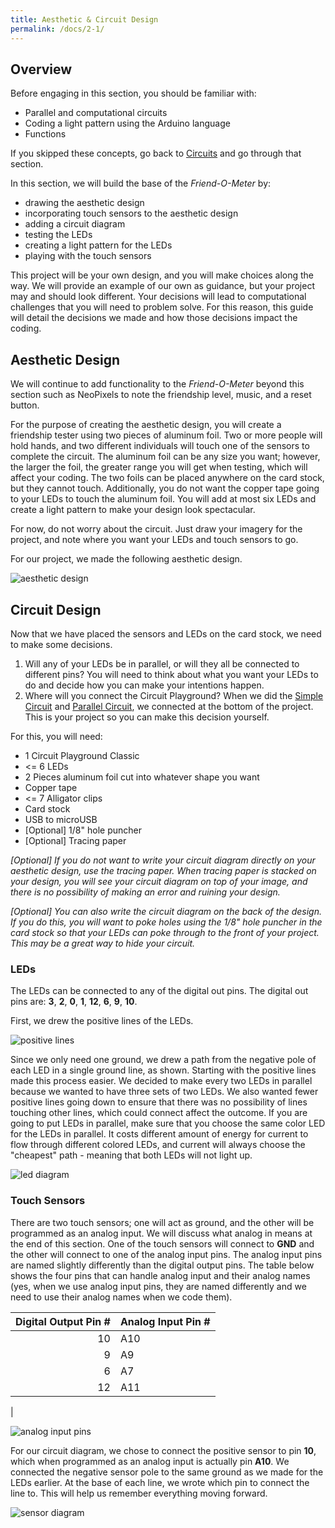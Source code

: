 ```yaml
---
title: Aesthetic & Circuit Design
permalink: /docs/2-1/
---
```

## Overview
Before engaging in this section, you should be familiar with:
- Parallel and computational circuits
- Coding a light pattern using the Arduino language
- Functions

If you skipped these concepts, go back to [Circuits](../1-0/) and go through that section.

In this section, we will build the base of the *Friend-O-Meter* by:
- drawing the aesthetic design
- incorporating touch sensors to the aesthetic design
- adding a circuit diagram
- testing the LEDs
- creating a light pattern for the LEDs
- playing with the touch sensors

This project will be your own design, and you will make choices along the way. We will provide an example of our own as guidance, but your project may and should look different. Your decisions will lead to computational challenges that you will need to problem solve. For this reason, this guide will detail the decisions we made and how those decisions impact the coding.

## Aesthetic Design
We will continue to add functionality to the *Friend-O-Meter* beyond this section such as NeoPixels to note the friendship level, music, and a reset button.

For the purpose of creating the aesthetic design, you will create a friendship tester using two pieces of aluminum foil. Two or more people will hold hands, and two different individuals will touch one of the sensors to complete the circuit. The aluminum foil can be any size you want; however, the larger the foil, the greater range you will get when testing, which will affect your coding. The two foils can be placed anywhere on the card stock, but they cannot touch. Additionally, you do not want the copper tape going to your LEDs to touch the aluminum foil. You will add at most six LEDs and create a light pattern to make your design look spectacular.

For now, do not worry about the circuit. Just draw your imagery for the project, and note where you want your LEDs and touch sensors to go.

For our project, we made the following aesthetic design.

![aesthetic design](../images/2-1_aesthetic.png)

## Circuit Design
Now that we have placed the sensors and LEDs on the card stock, we need to make some decisions.
1. Will any of your LEDs be in parallel, or will they all be connected to different pins? You will need to think about what you want your LEDs to do and decide how you can make your intentions happen.
2. Where will you connect the Circuit Playground? When we did the [Simple Circuit](../1-1/) and [Parallel Circuit](../1-2/), we connected at the bottom of the project. This is your project so you can make this decision yourself.

For this, you will need:
- 1 Circuit Playground Classic
- <= 6 LEDs
- 2 Pieces aluminum foil cut into whatever shape you want
- Copper tape
- <= 7 Alligator clips
- Card stock
- USB to microUSB
- [Optional] 1/8" hole puncher
- [Optional] Tracing paper

*[Optional] If you do not want to write your circuit diagram directly on your aesthetic design, use the tracing paper. When tracing paper is stacked on your design, you will see your circuit diagram on top of your image, and there is no possibility of making an error and ruining your design.*

*[Optional] You can also write the circuit diagram on the back of the design. If you do this, you will want to poke holes using the 1/8" hole puncher in the card stock so that your LEDs can poke through to the front of your project. This may be a great way to hide your circuit.*

### LEDs
The LEDs can be connected to any of the digital out pins. The digital out pins are: **3**, **2**, **0**, **1**, **12**, **6**, **9**, **10**.

First, we drew the positive lines of the LEDs.

![positive lines](../images/2-1_positive-lines.png)

Since we only need one ground, we drew a path from the negative pole of each LED in a single ground line, as shown. Starting with the positive lines made this process easier. We decided to make every two LEDs in parallel because we wanted to have three sets of two LEDs. We also wanted fewer positive lines going down to ensure that there was no possibility of lines touching other lines, which could connect affect the outcome. <span class="important">If you are going to put LEDs in parallel, make sure that you choose the same color LED for the LEDs in parallel. It costs different amount of energy for current to flow through different colored LEDs, and current will always choose the "cheapest" path - meaning that both LEDs will not light up.</span>

![led diagram](../images/2-1_led-diagram.png)

### Touch Sensors
There are two touch sensors; one will act as ground, and the other will be programmed as an analog input. We will discuss what analog in means at the end of this section. One of the touch sensors will connect to **GND** and the other will connect to one of the analog input pins. The analog input pins are named slightly differently than the digital output pins. The table below shows the four pins that can handle analog input and their analog names (yes, when we use analog input pins, they are named differently and we need to use their analog names when we code them).

Digital Output Pin # | Analog Input Pin #
------------------:  | :-----------------
10  | A10
9  | A9
6  | A7
12  | A11
  |  

![analog input pins](../images/2-1_analog-inputs.png)

For our circuit diagram, we chose to connect the positive sensor to pin **10**, which when programmed as an analog input is actually pin **A10**. We connected the negative sensor pole to the same ground as we made for the LEDs earlier. At the base of each line, we wrote which pin to connect the line to. This will help us remember everything moving forward.

![sensor diagram](../images/2-1_sensor-diagram.png)

